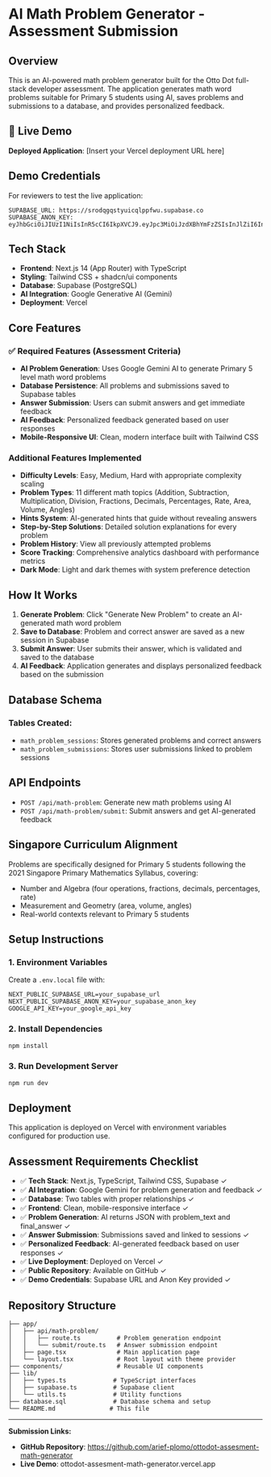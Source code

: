 # AI Math Problem Generator - Assessment Submission

## Overview

This is an AI-powered math problem generator built for the Otto Dot full-stack developer assessment. The application generates math word problems suitable for Primary 5 students using AI, saves problems and submissions to a database, and provides personalized feedback.

## 🔗 Live Demo

**Deployed Application**: [Insert your Vercel deployment URL here]

## Demo Credentials

For reviewers to test the live application:

```
SUPABASE_URL: https://srodqgqstyuicqlppfwu.supabase.co
SUPABASE_ANON_KEY: eyJhbGciOiJIUzI1NiIsInR5cCI6IkpXVCJ9.eyJpc3MiOiJzdXBhYmFzZSIsInJlZiI6InNyb2RxZ3FzdHl1aWNxbHBwZnd1Iiwicm9sZSI6ImFub24iLCJpYXQiOjE3NTk1NDQxNjcsImV4cCI6MjA3NTEyMDE2N30.DCNa7BlppXw_JdFX7byG71gFkrD_bbOHPWnSDuBs2z4
```

## Tech Stack

- **Frontend**: Next.js 14 (App Router) with TypeScript
- **Styling**: Tailwind CSS + shadcn/ui components
- **Database**: Supabase (PostgreSQL)
- **AI Integration**: Google Generative AI (Gemini)
- **Deployment**: Vercel

## Core Features

### ✅ Required Features (Assessment Criteria)

- **AI Problem Generation**: Uses Google Gemini AI to generate Primary 5 level math word problems
- **Database Persistence**: All problems and submissions saved to Supabase tables
- **Answer Submission**: Users can submit answers and get immediate feedback
- **AI Feedback**: Personalized feedback generated based on user responses
- **Mobile-Responsive UI**: Clean, modern interface built with Tailwind CSS

### Additional Features Implemented

- **Difficulty Levels**: Easy, Medium, Hard with appropriate complexity scaling
- **Problem Types**: 11 different math topics (Addition, Subtraction, Multiplication, Division, Fractions, Decimals, Percentages, Rate, Area, Volume, Angles)
- **Hints System**: AI-generated hints that guide without revealing answers
- **Step-by-Step Solutions**: Detailed solution explanations for every problem
- **Problem History**: View all previously attempted problems
- **Score Tracking**: Comprehensive analytics dashboard with performance metrics
- **Dark Mode**: Light and dark themes with system preference detection

## How It Works

1. **Generate Problem**: Click "Generate New Problem" to create an AI-generated math word problem
2. **Save to Database**: Problem and correct answer are saved as a new session in Supabase
3. **Submit Answer**: User submits their answer, which is validated and saved to the database
4. **AI Feedback**: Application generates and displays personalized feedback based on the submission

## Database Schema

### Tables Created:
- `math_problem_sessions`: Stores generated problems and correct answers
- `math_problem_submissions`: Stores user submissions linked to problem sessions

## API Endpoints

- `POST /api/math-problem`: Generate new math problems using AI
- `POST /api/math-problem/submit`: Submit answers and get AI-generated feedback

## Singapore Curriculum Alignment

Problems are specifically designed for Primary 5 students following the 2021 Singapore Primary Mathematics Syllabus, covering:
- Number and Algebra (four operations, fractions, decimals, percentages, rate)
- Measurement and Geometry (area, volume, angles)
- Real-world contexts relevant to Primary 5 students

## Setup Instructions

### 1. Environment Variables

Create a `.env.local` file with:
```
NEXT_PUBLIC_SUPABASE_URL=your_supabase_url
NEXT_PUBLIC_SUPABASE_ANON_KEY=your_supabase_anon_key
GOOGLE_API_KEY=your_google_api_key
```

### 2. Install Dependencies
```bash
npm install
```

### 3. Run Development Server
```bash
npm run dev
```

## Deployment

This application is deployed on Vercel with environment variables configured for production use.

## Assessment Requirements Checklist

- ✅ **Tech Stack**: Next.js, TypeScript, Tailwind CSS, Supabase ✓
- ✅ **AI Integration**: Google Gemini for problem generation and feedback ✓
- ✅ **Database**: Two tables with proper relationships ✓
- ✅ **Frontend**: Clean, mobile-responsive interface ✓
- ✅ **Problem Generation**: AI returns JSON with problem_text and final_answer ✓
- ✅ **Answer Submission**: Submissions saved and linked to sessions ✓
- ✅ **Personalized Feedback**: AI-generated feedback based on user responses ✓
- ✅ **Live Deployment**: Deployed on Vercel ✓
- ✅ **Public Repository**: Available on GitHub ✓
- ✅ **Demo Credentials**: Supabase URL and Anon Key provided ✓

## Repository Structure

```
├── app/
│   ├── api/math-problem/
│   │   ├── route.ts          # Problem generation endpoint
│   │   └── submit/route.ts   # Answer submission endpoint
│   ├── page.tsx              # Main application page
│   └── layout.tsx            # Root layout with theme provider
├── components/               # Reusable UI components
├── lib/
│   ├── types.ts             # TypeScript interfaces
│   ├── supabase.ts          # Supabase client
│   └── utils.ts             # Utility functions
├── database.sql             # Database schema and setup
└── README.md               # This file
```

---

**Submission Links:**
- **GitHub Repository**: https://github.com/arief-plomo/ottodot-assesment-math-generator
- **Live Demo**: ottodot-assesment-math-generator.vercel.app

